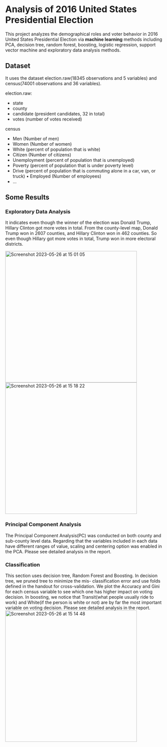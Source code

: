 # Analysis of 2016 United States Presidential Election

This project analyzes the demographical roles and voter behavior in 2016 United States Presidential Election via **machine learning** methods including PCA, decision tree, random forest, boosting, logistic regression, support vector machine and exploratory data analysis methods. 

## Dataset

It uses the dataset election.raw(18345 observations and 5 variables) and census(74001 observations and 36 variables).

election.raw:
* state
* county 
* candidate (president candidates, 32 in total)
* votes (number of votes received)

census
* Men (Number of men)
* Women (Number of women)
* White (percent of population that is white)
* Citizen (Number of citizens)
* Unemployment (percent of population that is unemployed)
* Poverty (percent of population that is under poverty level)
* Drive (percent of population that is commuting alone in a car, van, or truck) • Employed (Number of employees)
* ...

## Some Results
### Exploratory Data Analysis
It indicates even though the winner of the election was Donald Trump, Hillary Clinton got more votes in total. From the county-level map, Donald Trump won in 2607 counties, and Hillary Clinton won in 462 counties. So even though Hillary got more votes in total, Trump won in more electoral districts. 

<img width="417" alt="Screenshot 2023-05-26 at 15 01 05" src="https://github.com/MeiyuLiT/Analysis-of-2016-United-States-Presidential-Election/assets/75913591/5bab568d-9660-4d3c-861f-0bc936835fec">

<img width="417" alt="Screenshot 2023-05-26 at 15 18 22" src="https://github.com/MeiyuLiT/Analysis-of-2016-United-States-Presidential-Election/assets/75913591/a8cb8d2a-b8a3-42ce-8a54-55e014850e15">

### Principal Component Analysis
The Principal Component Analysis(PC) was conducted on both county and sub-county level data. Regarding that the variables included in each data have different ranges of value, scaling and centering option was enabled in the PCA. Please see detailed analysis in the report.

### Classification
This section uses decision tree, Random Forest and Boosting. In decision tree, we pruned tree to minimize the mis- classification error and use folds defined in the handout for cross-validation. We plot the Accuracy and Gini for each census variable to see which one has higher impact on voting decision. In boosting, we notice that Transit(what people usually ride to work) and White(if the person is white or not) are by far the most important variable on voting decision. Please see detailed analysis in the report.
<img width="417" alt="Screenshot 2023-05-26 at 15 14 48" src="https://github.com/MeiyuLiT/Analysis-of-2016-United-States-Presidential-Election/assets/75913591/4253793e-0198-4425-adce-34ad92806223">



